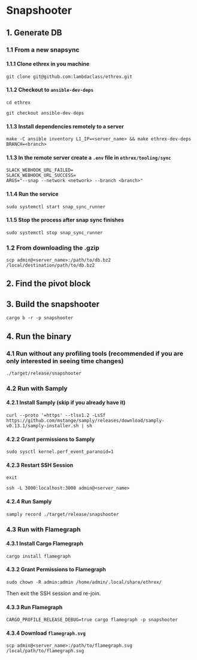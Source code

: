 # Snapshooter

## 1. Generate DB

### 1.1 From a new snapsync

#### 1.1.1 Clone ethrex in you machine

```shell
git clone git@github.com:lambdaclass/ethrex.git
```

#### 1.1.2 Checkout to `ansible-dev-deps`

```shell
cd ethrex

git checkout ansible-dev-deps
```

#### 1.1.3 Install dependencies remotely to a server

```
make -C ansible inventory L1_IP=<server_name> && make ethrex-dev-deps BRANCH=<branch>
```

#### 1.1.3 In the remote server create a `.env` file in `ethrex/tooling/sync`

```shell
SLACK_WEBHOOK_URL_FAILED=
SLACK_WEBHOOK_URL_SUCCESS=
ARGS="--snap --network <network> --branch <branch>"
```

#### 1.1.4 Run the service

```shell
sudo systemctl start snap_sync_runner
```

#### 1.1.5 Stop the process after snap sync finishes

```shell
sudo systemctl stop snap_sync_runner
```

### 1.2 From downloading the .gzip

```shell
scp admin@<server_name>:/path/to/db.bz2 /local/destination/path/to/db.bz2
```

## 2. Find the pivot block

## 3. Build the snapshooter

```shell
cargo b -r -p snapshooter
```

## 4. Run the binary

### 4.1 Run without any profiling tools (recommended if you are only interested in seeing time changes)

```shell
./target/release/snapshooter
```

### 4.2 Run with Samply

#### 4.2.1 Install Samply (skip if you already have it)

```shell
curl --proto '=https' --tlsv1.2 -LsSf https://github.com/mstange/samply/releases/download/samply-v0.13.1/samply-installer.sh | sh
```

#### 4.2.2 Grant permissions to Samply

```shell
sudo sysctl kernel.perf_event_paranoid=1
```

#### 4.2.3 Restart SSH Session

```shell
exit

ssh -L 3000:localhost:3000 admin@<server_name>
```

#### 4.2.4 Run Samply

```shell
samply record ./target/release/snapshooter
```

### 4.3 Run with Flamegraph

#### 4.3.1 Install Cargo Flamegraph

```shell
cargo install flamegraph
```

#### 4.3.2 Grant Permissions to Flamegraph

```shell
sudo chown -R admin:admin /home/admin/.local/share/ethrex/
```

Then exit the SSH session and re-join.

#### 4.3.3 Run Flamegraph

```shell
CARGO_PROFILE_RELEASE_DEBUG=true cargo flamegraph -p snapshooter
```

#### 4.3.4 Download `flamegraph.svg`

```shell
scp admin@<server_name>:/path/to/flamegraph.svg /local/path/to/flamegraph.svg
```
